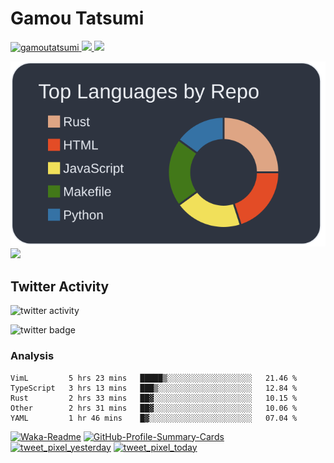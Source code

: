 # Gamou Tatsumi

<p align="left">
  <a href="https://github.com/gamoutatsumi/gamoutatsumi/">
    <img src="https://komarev.com/ghpvc/?username=gamoutatsumi" alt="gamoutatsumi" />
  </a>
  <a href="http://twitter.com/gamoutatsumi">
    <img height="20" src="https://img.shields.io/twitter/follow/gamoutatsumi?label=Twitter&logo=twitter&style=flat" />
  </a>
  <a href="https://github.com/gamoutatsumi">
    <img height="20" src="https://img.shields.io/github/followers/gamoutatsumi?label=follow&logo=github&style=flat" />
  </a>
</p>

![](./profile-summary-card-output/nord_dark/1-repos-per-language.svg)![](https://github-readme-stats.vercel.app/api?username=gamoutatsumi&show_icons=true&theme=tokyonight)

## Twitter Activity

![twitter activity](https://pixe.la/v1/users/gamoutatsumi/graphs/daily-tweets.svg?appearance=dark)

![twitter badge](https://pixe.la/v1/users/gamoutatsumi/graphs/daily-tweets.svg?mode=badge)

### Analysis

<!--START_SECTION:waka-->
```text
VimL         5 hrs 23 mins   █████▒░░░░░░░░░░░░░░░░░░░   21.46 % 
TypeScript   3 hrs 13 mins   ███▒░░░░░░░░░░░░░░░░░░░░░   12.84 % 
Rust         2 hrs 33 mins   ██▓░░░░░░░░░░░░░░░░░░░░░░   10.15 % 
Other        2 hrs 31 mins   ██▓░░░░░░░░░░░░░░░░░░░░░░   10.06 % 
YAML         1 hr 46 mins    █▓░░░░░░░░░░░░░░░░░░░░░░░   07.04 % 
```
<!--END_SECTION:waka-->

[![Waka-Readme](https://github.com/gamoutatsumi/gamoutatsumi/workflows/Waka-Readme/badge.svg)](https://github.com/gamoutatsumi/gamoutatsumi/actions?query=workflow%3AWaka-Readme) [![GitHub-Profile-Summary-Cards](https://github.com/gamoutatsumi/gamoutatsumi/workflows/GitHub-Profile-Summary-Cards/badge.svg)](https://github.com/gamoutatsumi/gamoutatsumi/actions?query=workflow%3AGitHub-Profile-Summary-Cards) [![tweet_pixel_yesterday](https://github.com/gamoutatsumi/tweet_pixels/workflows/tweet_pixel_yesterday/badge.svg)](https://github.com/gamoutatsumi/tweet_pixels/actions?query=workflow%3Atweet_pixel_yesterday) [![tweet_pixel_today](https://github.com/gamoutatsumi/tweet_pixels/workflows/tweet_pixel_today/badge.svg)](https://github.com/gamoutatsumi/tweet_pixels/actions?query=workflow%3Atweet_pixel_today)
